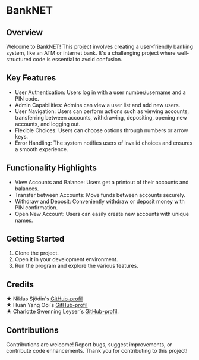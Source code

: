 # BankNET
## Overview
Welcome to BankNET! This project involves creating a user-friendly banking system, like an ATM or internet bank. It's a challenging project where well-structured code is essential to avoid confusion.

## Key Features
* User Authentication: Users log in with a user number/username and a PIN code.
* Admin Capabilities: Admins can view a user list and add new users.
* User Navigation: Users can perform actions such as viewing accounts, transferring between accounts, withdrawing, depositing, opening new accounts, and logging out.
* Flexible Choices: Users can choose options through numbers or arrow keys.
* Error Handling: The system notifies users of invalid choices and ensures a smooth experience.
## Functionality Highlights
* View Accounts and Balance: Users get a printout of their accounts and balances.
* Transfer between Accounts: Move funds between accounts securely.
* Withdraw and Deposit: Conveniently withdraw or deposit money with PIN confirmation.
* Open New Account: Users can easily create new accounts with unique names.
## Getting Started
1. Clone the project.
2. Open it in your development environment.
3. Run the program and explore the various features.
## Credits
&#9733; Niklas Sjödin´s [GitHub-profil](https://github.com/bentonaw) <br>
&#9733; Huan Yang Ooi´s [GitHub-profil](https://github.com/bentonaw) <br>
&#9733; Charlotte Swenning Leyser´s [GitHub-profil](https://github.com/bentonaw).

## Contributions
Contributions are welcome! Report bugs, suggest improvements, or contribute code enhancements. Thank you for contributing to this project!
